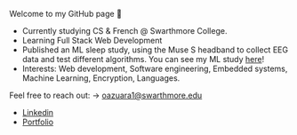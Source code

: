 Welcome to my GitHub page 👋

- Currently studying CS & French @ Swarthmore College.
- Learning Full Stack Web Development
- Published an ML sleep study, using the Muse S headband to collect EEG data and test different algorithms. You can see my ML study [here](https://github.com/ztgillette/optimal-sleep-algorithm)!
- Interests: Web development, Software engineering, Embedded systems, Machine Learning, Encryption, Languages.

Feel free to reach out: -> oazuara1@swarthmore.edu
- [Linkedin](https://www.linkedin.com/in/orlando-yahir-azuara-hernandez-174221182/)
- [Portfolio](https://orlandoazu0709.github.io/Portfolio/)

<!---
orlandoazu0709/orlandoazu0709 is a ✨ special ✨ repository because its `README.md` (this file) appears on your GitHub profile.
You can click the Preview link to take a look at your changes.
--->
